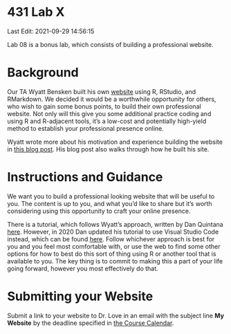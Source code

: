 431 Lab X
================
Last Edit: 2021-09-29 14:56:15

Lab 08 is a bonus lab, which consists of building a professional
website.

# Background

Our TA Wyatt Bensken built his own [website](https://wyattbensken.com)
using R, RStudio, and RMarkdown. We decided it would be a worthwhile
opportunity for others, who wish to gain some bonus points, to build
their own professional website. Not only will this give you some
additional practice coding and using R and R-adjacent tools, it’s a
low-cost and potentially high-yield method to establish your
professional presence online.

Wyatt wrote more about his motivation and experience building the
website in [this blog
post](https://wyattbensken.com/post/building-website/). His blog post
also walks through how he built his site.

# Instructions and Guidance

We want you to build a professional looking website that will be useful
to you. The content is up to you, and what you’d like to share but it’s
worth considering using this opportunity to craft your online presence.

There is a tutorial, which follows Wyatt’s approach, written by Dan
Quintana [here](https://www.dsquintana.blog/free-website-in-r-easy/).
However, in 2020 Dan updated his tutorial to use Visual Studio Code
instead, which can be found
[here](https://www.dsquintana.blog/create-an-academic-website-free-easy-2020/).
Follow whichever approach is best for you and you feel most comfortable
with, or use the web to find some other options for how to best do this
sort of thing using R or another tool that is available to you. The key
thing is to commit to making this a part of your life going forward,
however you most effectively do that.

# Submitting your Website

Submit a link to your website to Dr. Love in an email with the subject
line **My Website** by the deadline specified in [the Course
Calendar](https://thomaselove.github.io/431/calendar.html).
